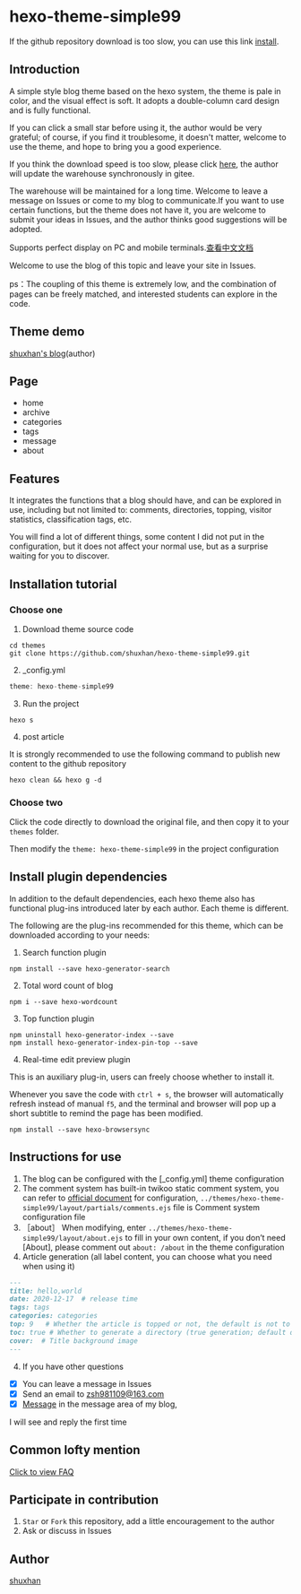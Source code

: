 # hexo-theme-simple99

If the github repository download is too slow, you can use this link [install](https://pan.shuxhan.com/down.php/2f5d3d4a36f3bf335cbd5d67e0e7de61.zip).

## Introduction

A simple style blog theme based on the hexo system, the theme is pale in color, and the visual effect is soft. It adopts a double-column card design and is fully functional.

If you can click a small star before using it, the author would be very grateful; of course, if you find it troublesome, it doesn't matter, welcome to use the theme, and hope to bring you a good experience.

If you think the download speed is too slow, please click [here](https://gitee.com/shuxhan/hexo-theme-simple99), the author will update the warehouse synchronously in gitee.

The warehouse will be maintained for a long time. Welcome to leave a message on Issues or come to my blog to communicate.If you want to use certain functions, but the theme does not have it, you are welcome to submit your ideas in Issues, and the author thinks good suggestions will be adopted.

Supports perfect display on PC and mobile terminals.[查看中文文档](https://github.com/shuxhan/hexo-theme-simple99/blob/main/README-zh.md)

Welcome to use the blog of this topic and leave your site in Issues.

ps：The coupling of this theme is extremely low, and the combination of pages can be freely matched, and interested students can explore in the code.

## Theme demo

[shuxhan's blog](https://simple99.cn)(author)

## Page

- home
- archive
- categories
- tags
- message
- about

## Features

It integrates the functions that a blog should have, and can be explored in use, including but not limited to: comments, directories, topping, visitor statistics, classification tags, etc.

You will find a lot of different things, some content I did not put in the configuration, but it does not affect your normal use, but as a surprise waiting for you to discover.

## Installation tutorial

### Choose one

1. Download theme source code

```shell
cd themes
git clone https://github.com/shuxhan/hexo-theme-simple99.git
```

2. _config.yml 

```js
theme: hexo-theme-simple99
```

3. Run the project

```shell
hexo s
```

4. post article

It is strongly recommended to use the following command to publish new content to the github repository

```shell
hexo clean && hexo g -d
```

### Choose two

Click the code directly to download the original file, and then copy it to your `themes` folder.

Then modify the `theme: hexo-theme-simple99` in the project configuration

## Install plugin dependencies

In addition to the default dependencies, each hexo theme also has functional plug-ins introduced later by each author. Each theme is different.

The following are the plug-ins recommended for this theme, which can be downloaded according to your needs:

1. Search function plugin
```shell
npm install --save hexo-generator-search
```

2. Total word count of blog
```shell
npm i --save hexo-wordcount
```

3. Top function plugin
```shell
npm uninstall hexo-generator-index --save
npm install hexo-generator-index-pin-top --save
```

4. Real-time edit preview plugin

This is an auxiliary plug-in, users can freely choose whether to install it.

Whenever you save the code with `ctrl + s`, the browser will automatically refresh instead of manual `f5`, and the terminal and browser will pop up a short subtitle to remind the page has been modified.

```shell
npm install --save hexo-browsersync
```

## Instructions for use

1.  The blog can be configured with the [_config.yml] theme configuration
2.  The comment system has built-in twikoo static comment system, you can refer to [official document](https://twikoo.js.org) for configuration, `../themes/hexo-theme-simple99/layout/partials/comments.ejs` file is Comment system configuration file
3.  ［about］
    When modifying, enter `../themes/hexo-theme-simple99/layout/about.ejs` to fill in your own content, if you don’t need [About], please comment out `about: /about` in the theme configuration
4.  Article generation (all label content, you can choose what you need when using it)

```md
---
title: hello,world
date: 2020-12-17  # release time
tags: tags
categories: categories
top: 9   # Whether the article is topped or not, the default is not to write top, not top; if the top is selected, the number can be selected, if there are multiple tops, sort by number
toc: true # Whether to generate a directory (true generation; default does not write toc, no generation)
cover:  # Title background image
---
```

4. If you have other questions

- [x] You can leave a message in Issues
- [x] Send an email to zsh981109@163.com
- [x] [Message](https://shuxhan.com/message) in the message area of my blog,

I will see and reply the first time

## Common lofty mention

[Click to view FAQ](https://github.com/shuxhan/hexo-theme-simple99/issues?q=is%3Aissue+is%3Aopen+label%3A%E5%B8%B8%E8%A7%81%E9%97%AE%E9%A2%98)

## Participate in contribution

1.  `Star` or `Fork` this repository, add a little encouragement to the author
2.  Ask or discuss in Issues

## Author

[shuxhan](https://www.shuxhan.com)
